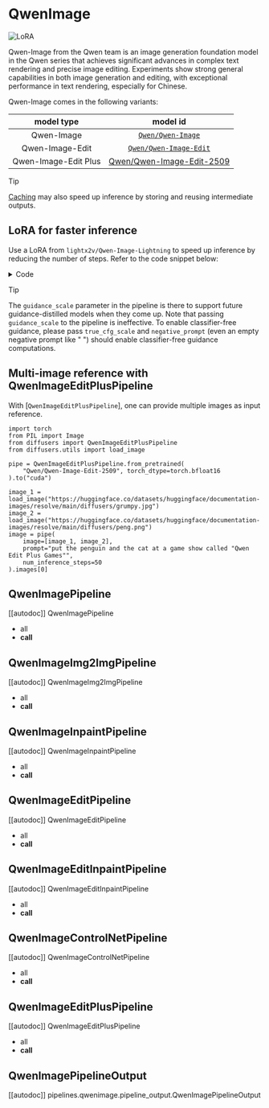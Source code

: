 <!-- Copyright 2025 The HuggingFace Team. All rights reserved.
#
# Licensed under the Apache License, Version 2.0 (the "License");
# you may not use this file except in compliance with the License.
# You may obtain a copy of the License at
#
#     http://www.apache.org/licenses/LICENSE-2.0
#
# Unless required by applicable law or agreed to in writing, software
# distributed under the License is distributed on an "AS IS" BASIS,
# WITHOUT WARRANTIES OR CONDITIONS OF ANY KIND, either express or implied.
# See the License for the specific language governing permissions and
# limitations under the License. -->

# QwenImage

<div class="flex flex-wrap space-x-1">
  <img alt="LoRA" src="https://img.shields.io/badge/LoRA-d8b4fe?style=flat"/>
</div>

Qwen-Image from the Qwen team is an image generation foundation model in the Qwen series that achieves significant advances in complex text rendering and precise image editing. Experiments show strong general capabilities in both image generation and editing, with exceptional performance in text rendering, especially for Chinese.

Qwen-Image comes in the following variants:

| model type | model id |
|:----------:|:--------:|
| Qwen-Image | [`Qwen/Qwen-Image`](https://huggingface.co/Qwen/Qwen-Image) |
| Qwen-Image-Edit | [`Qwen/Qwen-Image-Edit`](https://huggingface.co/Qwen/Qwen-Image-Edit) |
| Qwen-Image-Edit Plus | [Qwen/Qwen-Image-Edit-2509](https://huggingface.co/Qwen/Qwen-Image-Edit-2509) |

> [!TIP]
> [Caching](../../optimization/cache) may also speed up inference by storing and reusing intermediate outputs.

## LoRA for faster inference

Use a LoRA from `lightx2v/Qwen-Image-Lightning` to speed up inference by reducing the
number of steps. Refer to the code snippet below:

<details>
<summary>Code</summary>

```py
from diffusers import DiffusionPipeline, FlowMatchEulerDiscreteScheduler
from diffusers.utils.torch_utils import get_device
import torch
import math

device = get_device()

ckpt_id = "Qwen/Qwen-Image"

# From
# https://github.com/ModelTC/Qwen-Image-Lightning/blob/342260e8f5468d2f24d084ce04f55e101007118b/generate_with_diffusers.py#L82C9-L97C10
scheduler_config = {
    "base_image_seq_len": 256,
    "base_shift": math.log(3),  # We use shift=3 in distillation
    "invert_sigmas": False,
    "max_image_seq_len": 8192,
    "max_shift": math.log(3),  # We use shift=3 in distillation
    "num_train_timesteps": 1000,
    "shift": 1.0,
    "shift_terminal": None,  # set shift_terminal to None
    "stochastic_sampling": False,
    "time_shift_type": "exponential",
    "use_beta_sigmas": False,
    "use_dynamic_shifting": True,
    "use_exponential_sigmas": False,
    "use_karras_sigmas": False,
}
scheduler = FlowMatchEulerDiscreteScheduler.from_config(scheduler_config)
pipe = DiffusionPipeline.from_pretrained(
    ckpt_id, scheduler=scheduler, torch_dtype=torch.bfloat16
).to(device)
pipe.load_lora_weights(
    "lightx2v/Qwen-Image-Lightning", weight_name="Qwen-Image-Lightning-8steps-V1.0.safetensors"
)

prompt = "a tiny astronaut hatching from an egg on the moon, Ultra HD, 4K, cinematic composition."
negative_prompt = " "
image = pipe(
    prompt=prompt,
    negative_prompt=negative_prompt,
    width=1024,
    height=1024,
    num_inference_steps=8,
    true_cfg_scale=1.0,
    generator=torch.manual_seed(0),
).images[0]
image.save("qwen_fewsteps.png")
```

</details>

> [!TIP]
> The `guidance_scale` parameter in the pipeline is there to support future guidance-distilled models when they come up. Note that passing `guidance_scale` to the pipeline is ineffective. To enable classifier-free guidance, please pass `true_cfg_scale` and `negative_prompt` (even an empty negative prompt like " ") should enable classifier-free guidance computations.

## Multi-image reference with QwenImageEditPlusPipeline

With [`QwenImageEditPlusPipeline`], one can provide multiple images as input reference.

```
import torch
from PIL import Image
from diffusers import QwenImageEditPlusPipeline
from diffusers.utils import load_image

pipe = QwenImageEditPlusPipeline.from_pretrained(
    "Qwen/Qwen-Image-Edit-2509", torch_dtype=torch.bfloat16
).to("cuda")

image_1 = load_image("https://huggingface.co/datasets/huggingface/documentation-images/resolve/main/diffusers/grumpy.jpg")
image_2 = load_image("https://huggingface.co/datasets/huggingface/documentation-images/resolve/main/diffusers/peng.png")
image = pipe(
    image=[image_1, image_2], 
    prompt="put the penguin and the cat at a game show called "Qwen Edit Plus Games"", 
    num_inference_steps=50
).images[0]
```

## QwenImagePipeline

[[autodoc]] QwenImagePipeline
  - all
  - __call__

## QwenImageImg2ImgPipeline

[[autodoc]] QwenImageImg2ImgPipeline
  - all
  - __call__

## QwenImageInpaintPipeline

[[autodoc]] QwenImageInpaintPipeline
  - all
  - __call__

## QwenImageEditPipeline

[[autodoc]] QwenImageEditPipeline
  - all
  - __call__

## QwenImageEditInpaintPipeline

[[autodoc]] QwenImageEditInpaintPipeline
  - all
  - __call__

## QwenImageControlNetPipeline

[[autodoc]] QwenImageControlNetPipeline
  - all
  - __call__

## QwenImageEditPlusPipeline

[[autodoc]] QwenImageEditPlusPipeline
  - all
  - __call__

## QwenImagePipelineOutput

[[autodoc]] pipelines.qwenimage.pipeline_output.QwenImagePipelineOutput